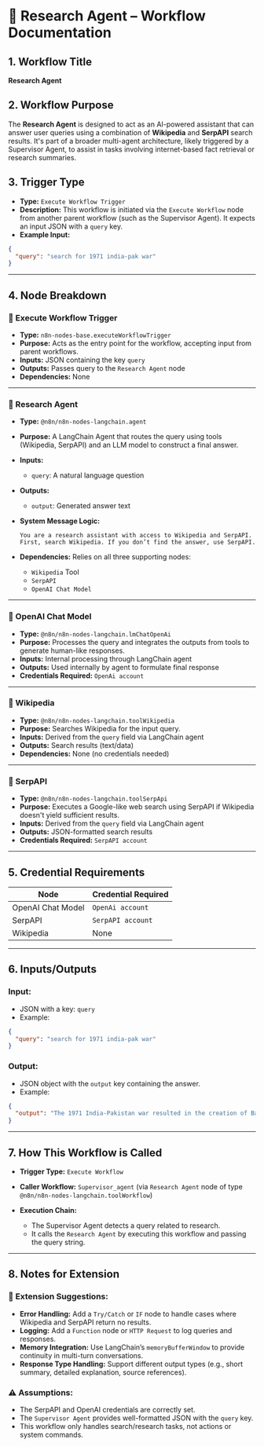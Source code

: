 # 🧠 Research Agent – Workflow Documentation

## 1. **Workflow Title**

**Research Agent**

## 2. **Workflow Purpose**

The **Research Agent** is designed to act as an AI-powered assistant that can answer user queries using a combination of **Wikipedia** and **SerpAPI** search results. It's part of a broader multi-agent architecture, likely triggered by a Supervisor Agent, to assist in tasks involving internet-based fact retrieval or research summaries.

## 3. **Trigger Type**

* **Type:** `Execute Workflow Trigger`
* **Description:** This workflow is initiated via the `Execute Workflow` node from another parent workflow (such as the Supervisor Agent). It expects an input JSON with a `query` key.
* **Example Input:**

```json
{
  "query": "search for 1971 india-pak war"
}
```

---

## 4. **Node Breakdown**

### 🔹 Execute Workflow Trigger

* **Type:** `n8n-nodes-base.executeWorkflowTrigger`
* **Purpose:** Acts as the entry point for the workflow, accepting input from parent workflows.
* **Inputs:** JSON containing the key `query`
* **Outputs:** Passes query to the `Research Agent` node
* **Dependencies:** None

---

### 🔹 Research Agent

* **Type:** `@n8n/n8n-nodes-langchain.agent`
* **Purpose:** A LangChain Agent that routes the query using tools (Wikipedia, SerpAPI) and an LLM model to construct a final answer.
* **Inputs:**

  * `query`: A natural language question
* **Outputs:**

  * `output`: Generated answer text
* **System Message Logic:**

  ```
  You are a research assistant with access to Wikipedia and SerpAPI.
  First, search Wikipedia. If you don’t find the answer, use SerpAPI.
  ```
* **Dependencies:** Relies on all three supporting nodes:

  * `Wikipedia` Tool
  * `SerpAPI`
  * `OpenAI Chat Model`

---

### 🔹 OpenAI Chat Model

* **Type:** `@n8n/n8n-nodes-langchain.lmChatOpenAi`
* **Purpose:** Processes the query and integrates the outputs from tools to generate human-like responses.
* **Inputs:** Internal processing through LangChain agent
* **Outputs:** Used internally by agent to formulate final response
* **Credentials Required:** `OpenAi account`

---

### 🔹 Wikipedia

* **Type:** `@n8n/n8n-nodes-langchain.toolWikipedia`
* **Purpose:** Searches Wikipedia for the input query.
* **Inputs:** Derived from the `query` field via LangChain agent
* **Outputs:** Search results (text/data)
* **Dependencies:** None (no credentials needed)

---

### 🔹 SerpAPI

* **Type:** `@n8n/n8n-nodes-langchain.toolSerpApi`
* **Purpose:** Executes a Google-like web search using SerpAPI if Wikipedia doesn't yield sufficient results.
* **Inputs:** Derived from the `query` field via LangChain agent
* **Outputs:** JSON-formatted search results
* **Credentials Required:** `SerpAPI account`

---

## 5. **Credential Requirements**

| Node              | Credential Required |
| ----------------- | ------------------- |
| OpenAI Chat Model | `OpenAi account`    |
| SerpAPI           | `SerpAPI account`   |
| Wikipedia         | None                |

---

## 6. **Inputs/Outputs**

### **Input:**

* JSON with a key: `query`
* Example:

```json
{
  "query": "search for 1971 india-pak war"
}
```

### **Output:**

* JSON object with the `output` key containing the answer.
* Example:

```json
{
  "output": "The 1971 India-Pakistan war resulted in the creation of Bangladesh..."
}
```

---

## 7. **How This Workflow is Called**

* **Trigger Type:** `Execute Workflow`
* **Caller Workflow:** `Supervisor_agent` (via `Research Agent` node of type `@n8n/n8n-nodes-langchain.toolWorkflow`)
* **Execution Chain:**

  * The Supervisor Agent detects a query related to research.
  * It calls the `Research Agent` by executing this workflow and passing the query string.

---

## 8. **Notes for Extension**

### 🔧 Extension Suggestions:

* **Error Handling:** Add a `Try/Catch` or `IF` node to handle cases where Wikipedia and SerpAPI return no results.
* **Logging:** Add a `Function` node or `HTTP Request` to log queries and responses.
* **Memory Integration:** Use LangChain’s `memoryBufferWindow` to provide continuity in multi-turn conversations.
* **Response Type Handling:** Support different output types (e.g., short summary, detailed explanation, source references).

### ⚠️ Assumptions:

* The SerpAPI and OpenAI credentials are correctly set.
* The `Supervisor Agent` provides well-formatted JSON with the `query` key.
* This workflow only handles search/research tasks, not actions or system commands.

